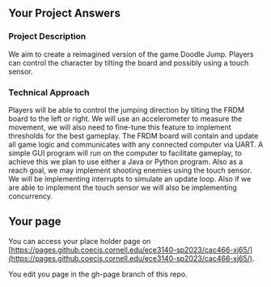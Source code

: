 ## Your Project Answers

### Project Description

We aim to create a reimagined version of the game Doodle Jump. Players can control the character by tilting the board and possibly using a touch sensor. 
### Technical Approach

Players will be able to control the jumping direction by tilting the FRDM board to the left or right. We will use an accelerometer to measure the movement, we will also need to fine-tune this feature to implement thresholds for the best gameplay. The FRDM board will contain and update all game logic and communicates with any connected computer via UART. A simple GUI program will run on the computer to facilitate gameplay, to achieve this we plan to use either a Java or Python program. Also as a reach goal, we may implement shooting enemies using the touch sensor. We will be implementing interrupts to simulate an update loop. Also if we are able to implement the touch sensor we will also be implementing concurrency.
## Your page
You can access your place holder page on [https://pages.github.coecis.cornell.edu/ece3140-sp2023/cac466-xj65/](https://pages.github.coecis.cornell.edu/ece3140-sp2023/cac466-xj65/).

You edit you page in the gh-page branch of this repo.